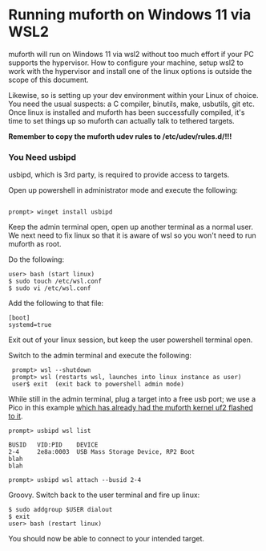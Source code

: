 # Running muforth on Windows 11 via WSL2 

muforth will run on Windows 11 via wsl2 without too much effort if your
PC supports the hypervisor.  How to configure your machine, setup wsl2
to work with the hypervisor and install one of the linux options is
outside the scope of this document.

Likewise, so is setting up your dev environment within your Linux of
choice.  You need the usual suspects: a C compiler, binutils, make,
usbutils, git etc.  Once linux is installed and muforth has been
successfully compiled, it's time to set things up so muforth can
actually talk to tethered targets.

**Remember to copy the muforth udev rules to /etc/udev/rules.d/!!!**

### You Need usbipd

usbipd, which is 3rd party, is required to provide access to targets.

Open up powershell in administrator mode and execute the following:

```

prompt> winget install usbipd

```

Keep the admin terminal open, open up another terminal as a normal user.
We next need to fix linux so that it is aware of wsl so you won't need to run muforth as root.

Do the following:

```
user> bash (start linux)
$ sudo touch /etc/wsl.conf
$ sudo vi /etc/wsl.conf
```

Add the following to that file:

```
[boot]
systemd=true
```

Exit out of your linux session, but keep the user powershell terminal
open.

Switch to the admin terminal and execute the following:

```
 prompt> wsl --shutdown
 prompt> wsl (restarts wsl, launches into linux instance as user)
 user$ exit  (exit back to powershell admin mode)
```

While still in the admin terminal, plug a target into a free usb port; we use a Pico in this example 
[which has already had the muforth kernel uf2 flashed to it](https://muforth.nimblemachines.com/getting-started-with-the-raspberry-pi-pico/).

```
prompt> usbipd wsl list

BUSID   VID:PID    DEVICE
2-4     2e8a:0003  USB Mass Storage Device, RP2 Boot
blah
blah

prompt> usbipd wsl attach --busid 2-4
```

Groovy. Switch back to the user terminal and fire up linux:


```
$ sudo addgroup $USER dialout
$ exit
user> bash (restart linux)
```

You should now be able to connect to your intended target.
